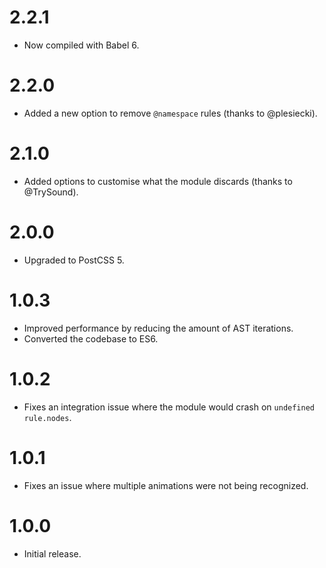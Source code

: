 # 2.2.1

* Now compiled with Babel 6.

# 2.2.0

* Added a new option to remove `@namespace` rules (thanks to @plesiecki).

# 2.1.0

* Added options to customise what the module discards (thanks to @TrySound).

# 2.0.0

* Upgraded to PostCSS 5.

# 1.0.3

* Improved performance by reducing the amount of AST iterations.
* Converted the codebase to ES6.

# 1.0.2

* Fixes an integration issue where the module would crash on `undefined`
  `rule.nodes`.

# 1.0.1

* Fixes an issue where multiple animations were not being recognized.

# 1.0.0

* Initial release.
